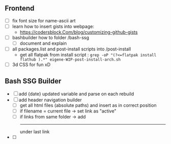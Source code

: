 Frontend
-----------------------------
- [ ] fix font size for name-ascii art
- [ ] learn how to insert gists into webpage:
	- https://codersblock.Com/blog/customizing-github-gists
- [ ] bashbuilder how to folder /bash-ssg
  - [ ] document and explain
- [ ] all packages.list and post-install scripts into /post-install
  - get all flatpak from install script : `grep -oP "(?<=flatpak install flathub ).*" eigene-WIP-post-install-arch.sh`
- [ ] 3d CSS for fun xD
	
Bash SSG Builder
-----------------------------
- [ ] add {date} updated variable and parse on each rebuild
- [ ] add header navigation builder 
  - [ ] get all html files (absolute paths) and insert as <a> in correct position
  - [ ] if filename = current file -> set link as "active"
  - [ ] if links from same folder -> add <hr> under last link
- [ ]  

